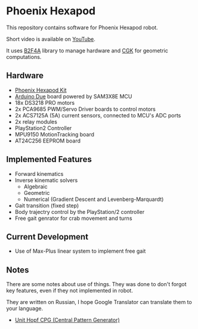 Phoenix Hexapod
===============

This repository contains software for Phoenix Hexapod robot.

Short video is available on [YouTube](https://youtu.be/20ni6MPR1c4).

It uses [B2F4A](https://github.com/godunko/b2f4a) library to manage hardware and [CGK](https://github.com/godunko/cgk) for geometric computations.


Hardware
--------

 * [Phoenix Hexapod Kit](https://aliexpress.ru/item/1457972327.html?spm=a2g2w.orderdetail.0.0.4cbc4aa6C7frwp&sku_id=67027752015)
 * [Arduino Due](https://docs.arduino.cc/hardware/due) board powered by SAM3X8E MCU
 * 18x DS3218 PRO motors
 * 2x PCA9685 PWM/Servo Driver boards to control motors
 * 2x ACS7125A (5A) current sensors, connected to MCU's ADC ports
 * 2x relay modules
 * PlayStation2 Controller
 * MPU9150 MotionTracking board
 * AT24C256 EEPROM board

Implemented Features
--------------------

 * Forward kinematics
 * Inverse kinematic solvers
   * Algebraic
   * Geometric
   * Numerical (Gradient Descent and Levenberg-Marquardt)
 * Gait transition (fixed step)
 * Body trajectry control by the PlayStation/2 controller
 * Free gait genrator for crab movement and turns

Current Development
-------------------

 * Use of Max-Plus linear system to implement free gait

Notes
-----

There are some notes about use of things. They was done to don't forgot key features, even if they not implemented in robot.

They are written on Russian, I hope Google Translator can translate them to your language.

 * [Unit Hopf CPG (Central Pattern Generator)](documentation/ru/Unit_Hopf_CPG.md)
